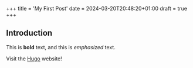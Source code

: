 +++
title = 'My First Post'
date = 2024-03-20T20:48:20+01:00
draft = true
+++
## Introduction

This is **bold** text, and this is *emphasized* text.

Visit the [Hugo](https://gohugo.io) website!